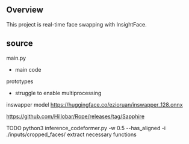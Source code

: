 ## Overview

This project is real-time face swapping with InsightFace.

## source

main.py
- main code

prototypes
- struggle to enable multiprocessing

inswapper model
https://huggingface.co/ezioruan/inswapper_128.onnx


https://github.com/Hillobar/Rope/releases/tag/Sapphire


TODO
python3 inference_codeformer.py -w 0.5 --has_aligned -i ./inputs/cropped_faces/
extract necessary functions